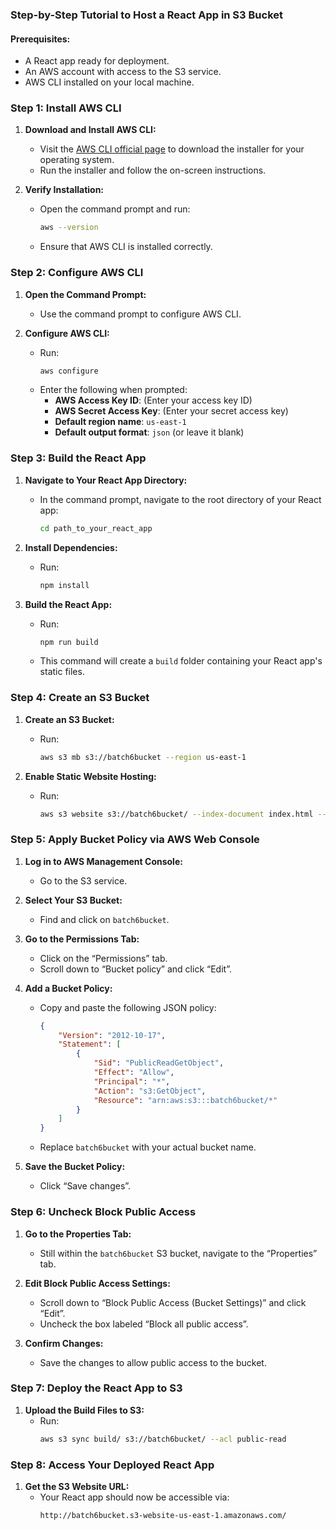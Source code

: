 ### Step-by-Step Tutorial to Host a React App in S3 Bucket

#### Prerequisites:
- A React app ready for deployment.
- An AWS account with access to the S3 service.
- AWS CLI installed on your local machine.

### Step 1: Install AWS CLI
1. **Download and Install AWS CLI:**
   - Visit the [AWS CLI official page](https://aws.amazon.com/cli/) to download the installer for your operating system.
   - Run the installer and follow the on-screen instructions.

2. **Verify Installation:**
   - Open the command prompt and run:
     ```bash
     aws --version
     ```
   - Ensure that AWS CLI is installed correctly.

### Step 2: Configure AWS CLI
1. **Open the Command Prompt:**
   - Use the command prompt to configure AWS CLI.

2. **Configure AWS CLI:**
   - Run:
     ```bash
     aws configure
     ```
   - Enter the following when prompted:
     - **AWS Access Key ID**: (Enter your access key ID)
     - **AWS Secret Access Key**: (Enter your secret access key)
     - **Default region name**: `us-east-1`
     - **Default output format**: `json` (or leave it blank)

### Step 3: Build the React App
1. **Navigate to Your React App Directory:**
   - In the command prompt, navigate to the root directory of your React app:
     ```bash
     cd path_to_your_react_app
     ```

2. **Install Dependencies:**
   - Run:
     ```bash
     npm install
     ```

3. **Build the React App:**
   - Run:
     ```bash
     npm run build
     ```
   - This command will create a `build` folder containing your React app's static files.

### Step 4: Create an S3 Bucket
1. **Create an S3 Bucket:**
   - Run:
     ```bash
     aws s3 mb s3://batch6bucket --region us-east-1
     ```

2. **Enable Static Website Hosting:**
   - Run:
     ```bash
     aws s3 website s3://batch6bucket/ --index-document index.html --error-document index.html
     ```

### Step 5: Apply Bucket Policy via AWS Web Console
1. **Log in to AWS Management Console:**
   - Go to the S3 service.

2. **Select Your S3 Bucket:**
   - Find and click on `batch6bucket`.

3. **Go to the Permissions Tab:**
   - Click on the “Permissions” tab.
   - Scroll down to “Bucket policy” and click “Edit”.

4. **Add a Bucket Policy:**
   - Copy and paste the following JSON policy:
     ```json
     {
         "Version": "2012-10-17",
         "Statement": [
             {
                 "Sid": "PublicReadGetObject",
                 "Effect": "Allow",
                 "Principal": "*",
                 "Action": "s3:GetObject",
                 "Resource": "arn:aws:s3:::batch6bucket/*"
             }
         ]
     }
     ```
   - Replace `batch6bucket` with your actual bucket name.

5. **Save the Bucket Policy:**
   - Click “Save changes”.

### Step 6: Uncheck Block Public Access
1. **Go to the Properties Tab:**
   - Still within the `batch6bucket` S3 bucket, navigate to the “Properties” tab.

2. **Edit Block Public Access Settings:**
   - Scroll down to “Block Public Access (Bucket Settings)” and click “Edit”.
   - Uncheck the box labeled “Block all public access”.

3. **Confirm Changes:**
   - Save the changes to allow public access to the bucket.

### Step 7: Deploy the React App to S3
1. **Upload the Build Files to S3:**
   - Run:
     ```bash
     aws s3 sync build/ s3://batch6bucket/ --acl public-read
     ```

### Step 8: Access Your Deployed React App
1. **Get the S3 Website URL:**
   - Your React app should now be accessible via:
     ```plaintext
     http://batch6bucket.s3-website-us-east-1.amazonaws.com/
     ```
